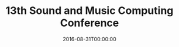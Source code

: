 ---
acronym: SMC 2016
date: '2016-08-31T00:00:00'
ext_url: http://quintetnet.hfmt-hamburg.de/SMC2016
location: Hamburg, Germany
submission_date: '2016-05-01T00:00:00'
title: 13th Sound and Music Computing Conference
---